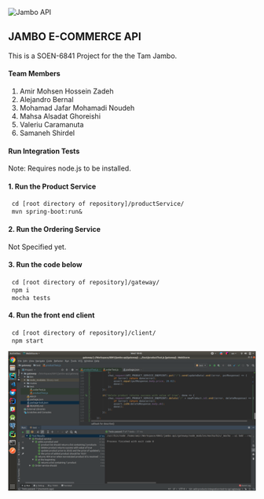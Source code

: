 ![Jambo API](https://trello-attachments.s3.amazonaws.com/5ba912dca09a8d0cb6f52b2e/5bb66c81e7d56c343d5b0b6c/89d053030970723402230df2673d4a8d/proxy_form.png)

## JAMBO E-COMMERCE API

This is a SOEN-6841 Project for the the Tam Jambo.

#### Team Members
1. Amir Mohsen Hossein Zadeh
2. Alejandro Bernal
3. Mohamad Jafar Mohamadi Noudeh
4. Mahsa Alsadat Ghoreishi
5. Valeriu Caramanuta
6. Samaneh Shirdel

#### Run Integration Tests
Note: Requires node.js to be installed.

#### 1. Run the Product Service
~~~~
 cd [root directory of repository]/productService/
 mvn spring-boot:run&
~~~~

#### 2. Run the Ordering Service
Not Specified yet.

#### 3. Run the code below
~~~~
 cd [root directory of repository]/gateway/
 npm i
 mocha tests
~~~~

#### 4. Run the front end client
~~~~
 cd [root directory of repository]/client/
 npm start
~~~~


![Test Results](/screenshots/productServiceTests.png?raw=true "Product Service Test Results")